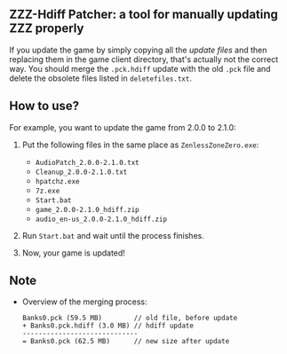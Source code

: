 ## ZZZ-Hdiff Patcher: a tool for manually updating ZZZ properly

If you update the game by simply copying all the *update files* and then replacing them in the game client directory, that's actually not the correct way. You should merge the `.pck.hdiff` update with the old `.pck` file and delete the obsolete files listed in `deletefiles.txt`.

## How to use?

For example, you want to update the game from 2.0.0 to 2.1.0:

1. Put the following files in the same place as `ZenlessZoneZero.exe`:
   - `AudioPatch_2.0.0-2.1.0.txt`
   - `Cleanup_2.0.0-2.1.0.txt`
   - `hpatchz.exe`
   - `7z.exe`
   - `Start.bat`
   - `game_2.0.0-2.1.0_hdiff.zip`
   - `audio_en-us_2.0.0-2.1.0_hdiff.zip`

2. Run `Start.bat` and wait until the process finishes.
3. Now, your game is updated!

## Note
  - Overview of the merging process:
    ```
    Banks0.pck (59.5 MB)        // old file, before update
    + Banks0.pck.hdiff (3.0 MB) // hdiff update
    -----------------------------
    = Banks0.pck (62.5 MB)      // new size after update
    ```

